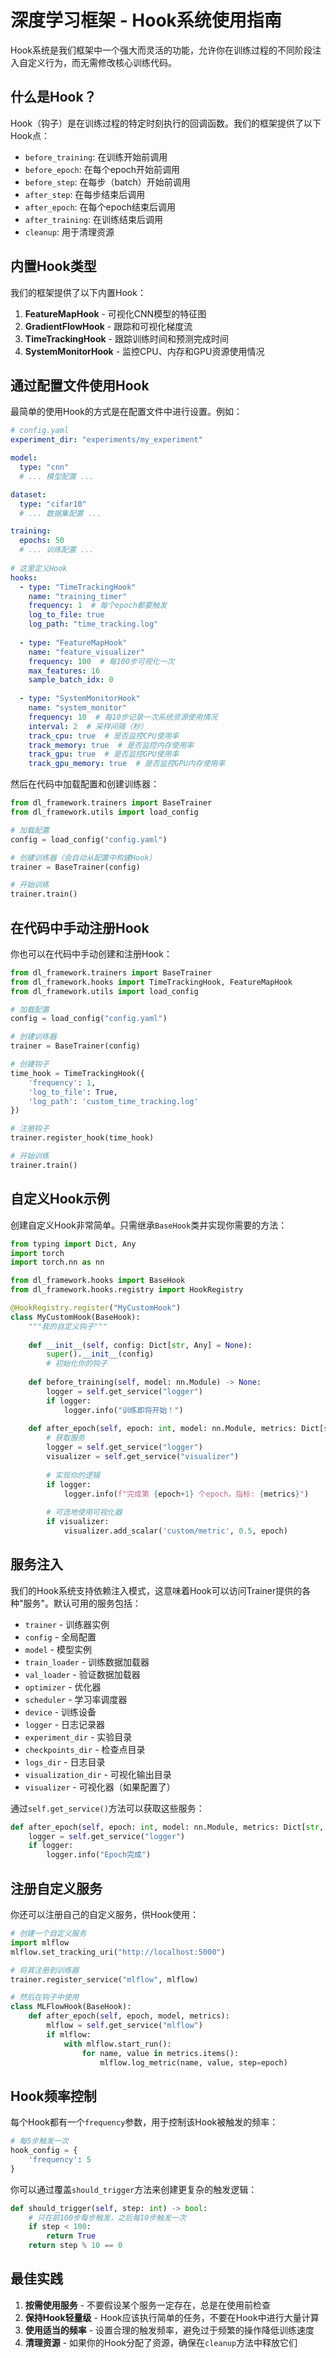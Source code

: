 # 深度学习框架 - Hook系统使用指南

Hook系统是我们框架中一个强大而灵活的功能，允许你在训练过程的不同阶段注入自定义行为，而无需修改核心训练代码。

## 什么是Hook？

Hook（钩子）是在训练过程的特定时刻执行的回调函数。我们的框架提供了以下Hook点：

- `before_training`: 在训练开始前调用
- `before_epoch`: 在每个epoch开始前调用
- `before_step`: 在每步（batch）开始前调用
- `after_step`: 在每步结束后调用
- `after_epoch`: 在每个epoch结束后调用
- `after_training`: 在训练结束后调用
- `cleanup`: 用于清理资源

## 内置Hook类型

我们的框架提供了以下内置Hook：

1. **FeatureMapHook** - 可视化CNN模型的特征图
2. **GradientFlowHook** - 跟踪和可视化梯度流
3. **TimeTrackingHook** - 跟踪训练时间和预测完成时间
4. **SystemMonitorHook** - 监控CPU、内存和GPU资源使用情况

## 通过配置文件使用Hook

最简单的使用Hook的方式是在配置文件中进行设置。例如：

```yaml
# config.yaml
experiment_dir: "experiments/my_experiment"

model:
  type: "cnn"
  # ... 模型配置 ...

dataset:
  type: "cifar10"
  # ... 数据集配置 ...

training:
  epochs: 50
  # ... 训练配置 ...
  
# 这里定义Hook
hooks:
  - type: "TimeTrackingHook"
    name: "training_timer"
    frequency: 1  # 每个epoch都要触发
    log_to_file: true
    log_path: "time_tracking.log"
    
  - type: "FeatureMapHook"
    name: "feature_visualizer"
    frequency: 100  # 每100步可视化一次
    max_features: 16
    sample_batch_idx: 0
    
  - type: "SystemMonitorHook"
    name: "system_monitor"
    frequency: 10  # 每10步记录一次系统资源使用情况
    interval: 2  # 采样间隔（秒）
    track_cpu: true  # 是否监控CPU使用率
    track_memory: true  # 是否监控内存使用率
    track_gpu: true  # 是否监控GPU使用率
    track_gpu_memory: true  # 是否监控GPU内存使用率
```

然后在代码中加载配置和创建训练器：

```python
from dl_framework.trainers import BaseTrainer
from dl_framework.utils import load_config

# 加载配置
config = load_config("config.yaml")

# 创建训练器（会自动从配置中构建Hook）
trainer = BaseTrainer(config)

# 开始训练
trainer.train()
```

## 在代码中手动注册Hook

你也可以在代码中手动创建和注册Hook：

```python
from dl_framework.trainers import BaseTrainer
from dl_framework.hooks import TimeTrackingHook, FeatureMapHook
from dl_framework.utils import load_config

# 加载配置
config = load_config("config.yaml")

# 创建训练器
trainer = BaseTrainer(config)

# 创建钩子
time_hook = TimeTrackingHook({
    'frequency': 1,
    'log_to_file': True,
    'log_path': 'custom_time_tracking.log'
})

# 注册钩子
trainer.register_hook(time_hook)

# 开始训练
trainer.train()
```

## 自定义Hook示例

创建自定义Hook非常简单。只需继承`BaseHook`类并实现你需要的方法：

```python
from typing import Dict, Any
import torch
import torch.nn as nn

from dl_framework.hooks import BaseHook
from dl_framework.hooks.registry import HookRegistry

@HookRegistry.register("MyCustomHook")
class MyCustomHook(BaseHook):
    """我的自定义钩子"""
    
    def __init__(self, config: Dict[str, Any] = None):
        super().__init__(config)
        # 初始化你的钩子
        
    def before_training(self, model: nn.Module) -> None:
        logger = self.get_service("logger")
        if logger:
            logger.info("训练即将开始！")
    
    def after_epoch(self, epoch: int, model: nn.Module, metrics: Dict[str, float]) -> None:
        # 获取服务
        logger = self.get_service("logger")
        visualizer = self.get_service("visualizer")
        
        # 实现你的逻辑
        if logger:
            logger.info(f"完成第 {epoch+1} 个epoch，指标: {metrics}")
        
        # 可选地使用可视化器
        if visualizer:
            visualizer.add_scalar('custom/metric', 0.5, epoch)
```

## 服务注入

我们的Hook系统支持依赖注入模式，这意味着Hook可以访问Trainer提供的各种"服务"。默认可用的服务包括：

- `trainer` - 训练器实例
- `config` - 全局配置
- `model` - 模型实例
- `train_loader` - 训练数据加载器
- `val_loader` - 验证数据加载器
- `optimizer` - 优化器
- `scheduler` - 学习率调度器
- `device` - 训练设备
- `logger` - 日志记录器
- `experiment_dir` - 实验目录
- `checkpoints_dir` - 检查点目录
- `logs_dir` - 日志目录
- `visualization_dir` - 可视化输出目录
- `visualizer` - 可视化器（如果配置了）

通过`self.get_service()`方法可以获取这些服务：

```python
def after_epoch(self, epoch: int, model: nn.Module, metrics: Dict[str, float]) -> None:
    logger = self.get_service("logger")
    if logger:
        logger.info("Epoch完成")
```

## 注册自定义服务

你还可以注册自己的自定义服务，供Hook使用：

```python
# 创建一个自定义服务
import mlflow
mlflow.set_tracking_uri("http://localhost:5000")

# 将其注册到训练器
trainer.register_service("mlflow", mlflow)

# 然后在钩子中使用
class MLFlowHook(BaseHook):
    def after_epoch(self, epoch, model, metrics):
        mlflow = self.get_service("mlflow")
        if mlflow:
            with mlflow.start_run():
                for name, value in metrics.items():
                    mlflow.log_metric(name, value, step=epoch)
```

## Hook频率控制

每个Hook都有一个`frequency`参数，用于控制该Hook被触发的频率：

```python
# 每5步触发一次
hook_config = {
    'frequency': 5
}
```

你可以通过覆盖`should_trigger`方法来创建更复杂的触发逻辑：

```python
def should_trigger(self, step: int) -> bool:
    # 只在前100步每步触发，之后每10步触发一次
    if step < 100:
        return True
    return step % 10 == 0
```

## 最佳实践

1. **按需使用服务** - 不要假设某个服务一定存在，总是在使用前检查
2. **保持Hook轻量级** - Hook应该执行简单的任务，不要在Hook中进行大量计算
3. **使用适当的频率** - 设置合理的触发频率，避免过于频繁的操作降低训练速度
4. **清理资源** - 如果你的Hook分配了资源，确保在`cleanup`方法中释放它们 
